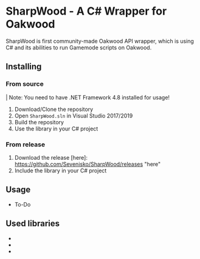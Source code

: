 # SharpWood - A C# Wrapper for Oakwood

SharpWood is first community-made Oakwood API wrapper, which is using C# and its abilities to run Gamemode scripts on Oakwood.

## Installing

### From source

| Note: You need to have .NET Framework 4.8 installed for usage!

1. Download/Clone the repository
2. Open `SharpWood.sln` in Visual Studio 2017/2019
3. Build the repository
4. Use the library in your C# project

### From release

1. Download the release [here]: https://github.com/Sevenisko/SharpWood/releases "here"
2. Include the library in your C# project



## Usage

- To-Do



## Used libraries

- [nanomsg]: https://github.com/nanomsg/nanomsg	"nanomsg"

- [NNanomsg]: https://github.com/mhowlett/NNanomsg	"NNanomsg"

- [MPack]:  https://github.com/caesay/MPack	"MPack"





